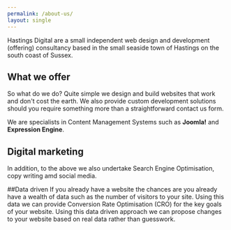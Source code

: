 ```yaml
---
permalink: /about-us/
layout: single
---
```

Hastings Digital are a small independent web design and development (offering) consultancy based in the small seaside town of Hastings on the south coast of Sussex.

## What we offer
So what do we do?  Quite simple we design and build websites that work and don't cost the earth. We also provide custom development solutions should you require something more than a straightforward contact us form. 


We are specialists in Content Management Systems such as **Joomla!** and **Expression Engine**. 

## Digital marketing
In addition, to the above we also undertake Search Engine Optimisation, copy writing amd social media.

##Data driven
If you already have a website the chances are you already have a wealth of data such as the number of visitors to your site. Using this data we can provide Conversion Rate Optimisation (CRO) for the key goals of your website. Using this data driven approach we can propose changes to your website based on real data rather than guesswork.
